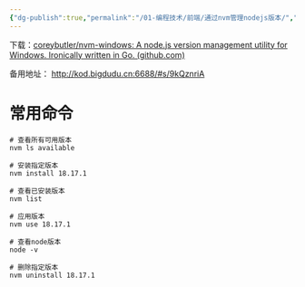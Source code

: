 ```yaml
---
{"dg-publish":true,"permalink":"/01-编程技术/前端/通过nvm管理nodejs版本/","dgPassFrontmatter":true,"created":"2023-10-27T08:59:53.248+08:00","updated":"2024-01-22T09:37:35.000+08:00"}
---
```



下载：[coreybutler/nvm-windows: A node.js version management utility for Windows. Ironically written in Go. (github.com)](https://github.com/coreybutler/nvm-windows)

备用地址： http://kod.bigdudu.cn:6688/#s/9kQznriA


# 常用命令

``` shell
# 查看所有可用版本
nvm ls available

# 安装指定版本
nvm install 18.17.1

# 查看已安装版本
nvm list

# 应用版本
nvm use 18.17.1

# 查看node版本
node -v

# 删除指定版本
nvm uninstall 18.17.1
```
